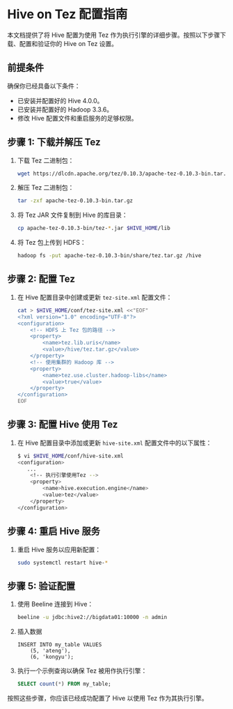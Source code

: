 # Hive on Tez 配置指南

本文档提供了将 Hive 配置为使用 Tez 作为执行引擎的详细步骤。按照以下步骤下载、配置和验证你的 Hive on Tez 设置。

## 前提条件

确保你已经具备以下条件：
- 已安装并配置好的 Hive 4.0.0。
- 已安装并配置好的 Hadoop 3.3.6。
- 修改 Hive 配置文件和重启服务的足够权限。

## 步骤 1: 下载并解压 Tez

1. 下载 Tez 二进制包：
    ```bash
    wget https://dlcdn.apache.org/tez/0.10.3/apache-tez-0.10.3-bin.tar.gz
    ```

2. 解压 Tez 二进制包：
    ```bash
    tar -zxf apache-tez-0.10.3-bin.tar.gz
    ```

3. 将 Tez JAR 文件复制到 Hive 的库目录：
    ```bash
    cp apache-tez-0.10.3-bin/tez-*.jar $HIVE_HOME/lib
    ```

4. 将 Tez 包上传到 HDFS：
    ```bash
    hadoop fs -put apache-tez-0.10.3-bin/share/tez.tar.gz /hive
    ```

## 步骤 2: 配置 Tez

1. 在 Hive 配置目录中创建或更新 `tez-site.xml` 配置文件：
    ```bash
    cat > $HIVE_HOME/conf/tez-site.xml <<"EOF"
    <?xml version="1.0" encoding="UTF-8"?>
    <configuration>
        <!-- HDFS 上 Tez 包的路径 -->
        <property>
            <name>tez.lib.uris</name>
            <value>/hive/tez.tar.gz</value>
        </property>
        <!-- 使用集群的 Hadoop 库 -->
        <property>
            <name>tez.use.cluster.hadoop-libs</name>
            <value>true</value>
        </property>
    </configuration>
    EOF
    ```

## 步骤 3: 配置 Hive 使用 Tez

1. 在 Hive 配置目录中添加或更新 `hive-site.xml` 配置文件中的以下属性：
    ```bash
    $ vi $HIVE_HOME/conf/hive-site.xml
    <configuration>
       ...
        <!-- 执行引擎使用Tez -->
        <property>
            <name>hive.execution.engine</name>
            <value>tez</value>
        </property>
    </configuration>
    ```

## 步骤 4: 重启 Hive 服务

1. 重启 Hive 服务以应用新配置：
    ```bash
    sudo systemctl restart hive-*
    ```

## 步骤 5: 验证配置

1. 使用 Beeline 连接到 Hive：
    ```bash
    beeline -u jdbc:hive2://bigdata01:10000 -n admin
    ```

2. 插入数据

    ```
    INSERT INTO my_table VALUES
        (5, 'ateng'),
        (6, 'kongyu');
    ```

3. 执行一个示例查询以确保 Tez 被用作执行引擎：

    ```sql
    SELECT count(*) FROM my_table;
    ```

按照这些步骤，你应该已经成功配置了 Hive 以使用 Tez 作为其执行引擎。

